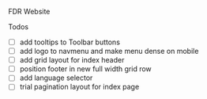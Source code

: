 FDR Website

Todos
- [ ] add tooltips to Toolbar buttons
- [ ] add logo to navmenu and make menu dense on mobile
- [ ] add grid layout for index header
- [ ] position footer in new full width grid row
- [ ] add language selector
- [ ] trial pagination layout for index page
